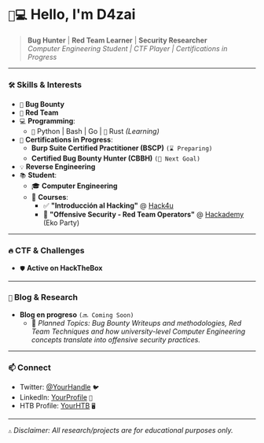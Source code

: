 # `👨💻` Hello, I'm D4zai

> **Bug Hunter** | **Red Team Learner** | **Security Researcher**  
> *Computer Engineering Student | CTF Player | Certifications in Progress*

---

### `🛠️` **Skills & Interests**
- `🐛` **Bug Bounty**
- `🔴` **Red Team**
- `💻` **Programming**:  
  - `🐍` Python | Bash | Go | `🦀` Rust *(Learning)*
- `📜` **Certifications in Progress**:  
  - **Burp Suite Certified Practitioner (BSCP)** `(⌛ Preparing)`  
  - **Certified Bug Bounty Hunter (CBBH)** `(🚀 Next Goal)`  
- `💡` **Reverse Engineering**
- `📚` **Student**:  
  - 🎓 **Computer Engineering**
  - 🏫 **Courses**:  
    - ✅ **"Introducción al Hacking"** @ [Hack4u](https://hack4u.io/)  
    - 📖 **"Offensive Security - Red Team Operators"** @ [Hackademy](https://ekoparty.org/hackademy/) (Eko Party)  

---

### `🔥` **CTF & Challenges**
- `🛡️` **Active on HackTheBox**

---

### `📝` **Blog & Research**
- **Blog en progreso** `(🔜 Coming Soon)`  
  - 📌 *Planned Topics: Bug Bounty Writeups and methodologies, Red Team Techniques and how university-level Computer Engineering concepts translate into offensive security practices.*  

---

### `📫` **Connect**
- Twitter: [@YourHandle](https://twitter.com/YourHandle) `🐦`  
- LinkedIn: [YourProfile](https://linkedin.com/in/YourProfile) `💼`  
- HTB Profile: [YourHTB](https://app.hackthebox.com/profile/123456) `🖥️`  

---

`⚠️` *Disclaimer: All research/projects are for educational purposes only.*  
